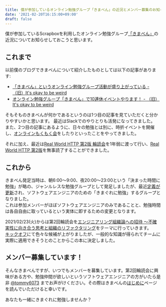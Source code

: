 ```yaml
---
title: 僕が参加しているオンライン勉強グループ「きまべん」の近況とメンバー募集のお知らせ
date: '2021-02-20T16:15:00+09:00'
draft: false
---
```


僕が参加しているScrapboxを利用したオンライン勉強グループ[「きまべん」](https://scrapbox.io/kimaben/)の近況についてお知らせしておこうと思います。

## これまで

以前僕のブログできまべんについて紹介したものとしては以下の記事があります:

* [「きまべん」というオンライン勉強グループ活動が盛り上がっている - （旧）It's okay to be weird](https://tkykhk.hatenablog.com/entry/2018/02/25/000000)
* [オンライン勉強グループ「きまべん」で10連休イベントやります！ - （旧）It's okay to be weird](https://tkykhk.hatenablog.com/entry/2019/04/24/200757)

そもそものきまべんが何かであるというのは1つ目の記事を見ていただくと分かりやすいかと思います。 最近はSlackでのやりとりも活発になってきました。   
また、2つ目の記事にあるように、日々の勉強とは別に、時折イベントを開催し、[オンラインもくもく会](https://scrapbox.io/kimaben/2020-03-22_%E7%AC%AC1%E5%9B%9E%E3%81%8D%E3%81%BE%E3%81%B9%E3%82%93%E3%82%AA%E3%83%B3%E3%83%A9%E3%82%A4%E3%83%B3%E3%82%82%E3%81%8F%E3%82%82%E3%81%8F%E4%BC%9A)をしたりといったことをやってきました。

それに加え、最近は[Real World HTTP 第2版 輪読会](https://scrapbox.io/kimaben/Real_World_HTTP_%E7%AC%AC%EF%BC%92%E7%89%88_%E8%BC%AA%E8%AA%AD%E4%BC%9A)を1年弱に渡って行い、[Real World HTTP 第2版](https://www.oreilly.co.jp/books/9784873119038/)を無事読了することができました。

## これから

きまべん発足当時は、朝6:00〜9:00、夜20:00〜23:00という「決まった時間に勉強」が略の、ジャンルレスな勉強グループとして発足しましたが、最近[定義が更新](https://scrapbox.io/kimaben/%E3%81%AF%E3%81%98%E3%82%81%E3%81%AB)され、ソフトウェアエンジニアのための「きまぐれに勉強」するグループとなりました。  
これは参加メンバーがほぼソフトウェアエンジニアのみであることと、勉強時間は各自自由に取っているという実体に即するための変更となります。

2021/02/23(火)からは第2回輪読会を[エンジニアリング組織論への招待 ～不確実性に向き合う思考と組織のリファクタリング](https://gihyo.jp/book/2018/978-4-7741-9605-3)をテーマに行っていきます。  
[キックオフ](https://scrapbox.io/kimaben/%E7%AC%AC2%E5%9B%9E%E8%BC%AA%E8%AA%AD%E4%BC%9A%E3%82%AD%E3%83%83%E3%82%AF%E3%82%AA%E3%83%95%EF%BC%882021-02-20%EF%BC%89)にて色々な候補が上がりましたが、一般的な知識が得られてチームに実際に適用できそうとのことからこの本に決定しました。

## メンバー募集しています！

そんなきまべんですが、いつでもメンバーを募集しています。第2回輪読会に興味がある方や、勉強仲間が欲しいというソフトウェアエンジニアの方がいたら是非 [@tommy6073](https://twitter.com/tommy6073) までお声がけください。その際はきまべんの[はじめに](https://scrapbox.io/kimaben/%E3%81%AF%E3%81%98%E3%82%81%E3%81%AB)ページを読んでいただけると幸いです。

あなたも一緒にきまぐれに勉強しませんか？
